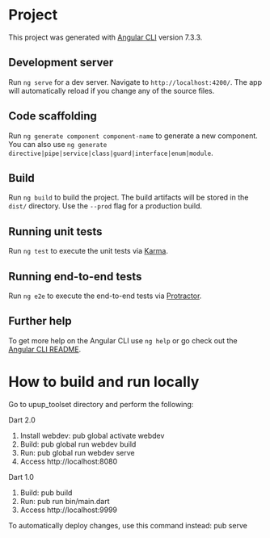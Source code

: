 # Project

This project was generated with [Angular CLI](https://github.com/angular/angular-cli) version 7.3.3.

## Development server

Run `ng serve` for a dev server. Navigate to `http://localhost:4200/`. The app will automatically reload if you change any of the source files.

## Code scaffolding

Run `ng generate component component-name` to generate a new component. You can also use `ng generate directive|pipe|service|class|guard|interface|enum|module`.

## Build

Run `ng build` to build the project. The build artifacts will be stored in the `dist/` directory. Use the `--prod` flag for a production build.

## Running unit tests

Run `ng test` to execute the unit tests via [Karma](https://karma-runner.github.io).

## Running end-to-end tests

Run `ng e2e` to execute the end-to-end tests via [Protractor](http://www.protractortest.org/).

## Further help

To get more help on the Angular CLI use `ng help` or go check out the [Angular CLI README](https://github.com/angular/angular-cli/blob/master/README.md).

# How to build and run locally
Go to upup_toolset directory and perform the following:

Dart 2.0
1. Install webdev: pub global activate webdev
2. Build: pub global run webdev build
3. Run: pub global run webdev serve
4. Access http://localhost:8080

Dart 1.0
1. Build: pub build
2. Run: pub run bin/main.dart
3. Access http://localhost:9999

To automatically deploy changes, use this command instead: pub serve